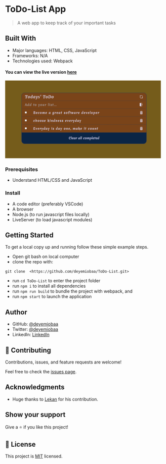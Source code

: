 # ToDo-List App

> A web app to keep track of your important tasks

## Built With

- Major languages: HTML, CSS, JavaScript
- Frameworks: N/A
- Technologies used: Webpack

#### You can view the live version [here](https://deyemiobaa.github.io/ToDo-List/)

<img src="src/images/app-sc.png" alt="Project Snapshot">

### Prerequisites

- Understand HTML/CSS and JavaScript

### Install

- A code editor (preferably VSCode)
- A browser
- Node.js (to run javascript files locally)
- LiveServer (to load javascript modules)

## Getting Started

To get a local copy up and running follow these simple example steps.
- Open git bash on local computer
- clone the repo with: 
```
git clone  <https://github.com/deyemiobaa/ToDo-List.git>
```
- run ```cd ToDo-List``` to enter the project folder
- run ```npm i``` to install all dependencies
- run ```npm run build``` to bundle the project with webpack, and
- run ```npm start``` to launch the application

## Author

- GitHub: [@deyemiobaa](https://github.com/deyemiobaa)
- Twitter: [@deyemiobaa](https://twitter.com/deyemiobaa)
- LinkedIn: [LinkedIn](https://linkedin.com/in/sodiqa)


## 🤝 Contributing

Contributions, issues, and feature requests are welcome!

Feel free to check the [issues page](https://github.com/deyemiobaa/ToDo-List/issues).

## Acknowledgments

- Huge thanks to [Lekan](https://github.com/d2ndjim) for his contribution.

## Show your support

Give a ⭐️ if you like this project!

## 📝 License

This project is [MIT](LICENSE) licensed.
